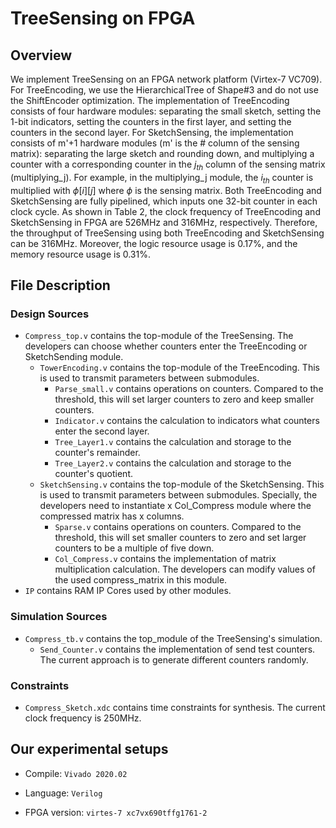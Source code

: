 # TreeSensing on FPGA

## Overview

We implement TreeSensing on an FPGA network platform (Virtex-7 VC709). For TreeEncoding, we use the HierarchicalTree of Shape#3 and do not use the ShiftEncoder optimization. The implementation of TreeEncoding consists of four hardware modules: separating the small sketch, setting the 1-bit indicators, setting the counters in the first layer, and setting the counters in the second layer. For SketchSensing, the implementation consists of m'+1 hardware modules (m' is the # column of the sensing matrix): separating the large sketch and rounding down, and multiplying a counter with a corresponding counter in the $j_{th}$ column of the sensing matrix (multiplying_j). For example, in the multiplying_j module, the $i_{th}$ counter is multiplied with $\phi[i][j]$ where $\phi$ is the sensing matrix. Both TreeEncoding and SketchSensing are fully pipelined, which inputs one 32-bit counter in each clock cycle. As shown in Table 2, the clock frequency of TreeEncoding and SketchSensing in FPGA are 526MHz and 316MHz, respectively. Therefore, the throughput of TreeSensing using both TreeEncoding and SketchSensing can be 316MHz. Moreover, the logic resource usage is 0.17%, and the memory resource usage is 0.31%.


## File Description

### Design Sources
- ```Compress_top.v``` contains the top-module of the TreeSensing. The developers can choose whether counters enter the TreeEncoding or SketchSending module.
  - ```TowerEncoding.v``` contains the top-module of the TreeEncoding. This is used to transmit parameters between submodules.
    - ```Parse_small.v``` contains operations on counters. Compared to the threshold, this will set larger counters to zero and keep smaller counters.
    - ```Indicator.v``` contains the calculation to indicators what counters enter the second layer.
    - ```Tree_Layer1.v``` contains the calculation and storage to the counter's remainder.
    - ```Tree_Layer2.v``` contains the calculation and storage to the counter's quotient. 
  - ```SketchSensing.v``` contains the top-module of the  SketchSensing. This is used to transmit parameters between submodules. Specially, the developers need to instantiate x Col_Compress module where the compressed matrix has x columns. 
    - ```Sparse.v``` contains operations on counters. Compared to the threshold, this will set smaller counters to zero and set larger counters to be a multiple of five down.
    - ```Col_Compress.v``` contains the implementation of matrix multiplication calculation. The developers can modify values of the used compress_matrix in this module. 
- ```IP``` contains RAM IP Cores used by other modules. 

### Simulation Sources
- ```Compress_tb.v``` contains the top_module of the TreeSensing's simulation. 
  - ```Send_Counter.v``` contains the implementation of send test counters. The current approach is to generate different counters randomly.  


### Constraints
- ```Compress_Sketch.xdc``` contains time constraints for synthesis. The current clock frequency is 250MHz.



## Our experimental setups

* Compile: `Vivado 2020.02`

* Language: `Verilog`

* FPGA version: `virtes-7 xc7vx690tffg1761-2`

